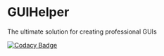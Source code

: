 # GUIHelper
The ultimate solution for creating professional GUIs  

[![Codacy Badge](https://app.codacy.com/project/badge/Grade/ee53a682429d40998cdbe5b45c62702f)](https://www.codacy.com/gh/iGabyTM/GUIHelper/dashboard?utm_source=github.com&amp;utm_medium=referral&amp;utm_content=iGabyTM/GUIHelper&amp;utm_campaign=Badge_Grade)
